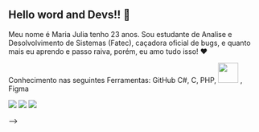 Hello word and Devs!! 👋
-----------------------------------------------------------------------------------------------------------------------------------------------------------------------------------

Meu nome é Maria Julia tenho 23 anos. Sou estudante de Analise e Desolvolvimento de Sistemas (Fatec), caçadora oficial de bugs, e quanto mais eu aprendo e passo raiva, porém, eu amo tudo isso! ❤


Conhecimento nas seguintes Ferramentas:
GitHub
C#,
C,
PHP,
<img src="https://cdn.jsdelivr.net/gh/devicons/devicon/icons/java/java-original.svg" width="40" height="40"/> ,
Figma
          




<div>

<a href="https://instagram.com/seu-usuário-instagram-aqui" target="_blank"><img src="https://img.shields.io/badge/-Instagram-%23E4405F?style=for-the-badge&logo=instagram&logoColor=white" target="_blank"></a>
<a href = "mailto:majujucamp@gmail.com"><img src="https://img.shields.io/badge/Gmail-D14836?style=for-the-badge&logo=gmail&logoColor=white" target="_blank"></a>
<a href="https://www.linkedin.com/in/maria-julia-campanha-6776a4219" target="_blank"><img src="https://img.shields.io/badge/-LinkedIn-%230077B5?style=for-the-badge&logo=linkedin&logoColor=white" target="_blank"></a>   
</div>
-->
